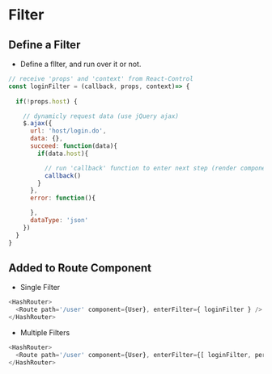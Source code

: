 # Filter
## Define a Filter
* Define a fllter, and run over it or not.
```javascript
// receive 'props' and 'context' from React-Control
const loginFilter = (callback, props, context)=> {
  
  if(!props.host) {

    // dynamicly request data (use jQuery ajax)
    $.ajax({
      url: 'host/login.do',
      data: {},
      succeed: function(data){
        if(data.host){

          // run 'callback' function to enter next step (render component or next filter)
          callback()            
        }
      },
      error: function(){

      },
      dataType: 'json'
    })
  }
}
```
## Added to Route Component
* Single Filter
```javascript
<HashRouter>
  <Route path='/user' component={User}, enterFilter={ loginFilter } />
</HashRouter>
```
* Multiple Filters
```javascript
<HashRouter>
  <Route path='/user' component={User}, enterFilter={[ loginFilter, permitFilter1, permitFilter2 ] } />
</HashRouter>
```
